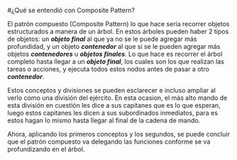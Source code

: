 #¿Qué se entendió con Composite Pattern?

El patrón compuesto (Composite Pattern) lo que hace sería recorrer objetos estructurados a manera de un árbol. En estos árboles pueden haber 2 tipos de objetos: un ***objeto final*** al que ya no se le puede agregar más profundidad, y un objeto ***contenedor*** al que si se le pueden agregar más objetos ***contenedores*** u ***objetos finales***. Lo que hace es recorrer el árbol completo hasta llegar a un ***objeto final***, los cuales son los que realizan las tareas o acciones, y ejecuta todos estos nodos antes de pasar a otro ***contenedor***.

Estos conceptos y divisiones se pueden esclarecer e incluso ampliar al verlo como una división del ejército. En esta ocasion, el más alto mando de esta división en cuestión les dice a sus capitanes que es lo que esperan, luego estos capitanes les dicen a sus subordinados inmediatos, para es estos hagan lo mismo hasta llegar al final de la cadena de mando.

Ahora, aplicando los primeros conceptos y los segundos, se puede concluir que el patrón compuesto va delegando las funciones conforme se va profundizando en el árbol.